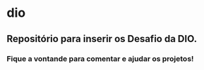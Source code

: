 # dio

## Repositório para inserir os Desafio da DIO.

### Fique a vontande para comentar e ajudar os projetos!
